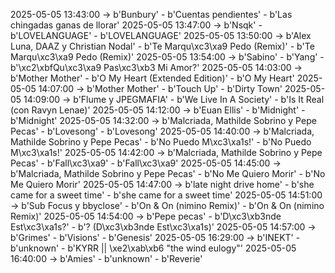 2025-05-05 13:43:00 -> b'Bunbury' - b'Cuentas pendientes' - b'Las chingadas ganas de llorar'
2025-05-05 13:47:00 -> b'Nsqk' - b'LOVELANGUAGE' - b'LOVELANGUAGE'
2025-05-05 13:50:00 -> b'Alex Luna, DAAZ y Christian Nodal' - b'Te Marqu\xc3\xa9 Pedo (Remix)' - b'Te Marqu\xc3\xa9 Pedo (Remix)'
2025-05-05 13:54:00 -> b'Sabino' - b'Yang' - b'\xc2\xbfQu\xc3\xa9 Pas\xc3\xb3 Mi Amor?'
2025-05-05 14:03:00 -> b'Mother Mother' - b'O My Heart (Extended Edition)' - b'O My Heart'
2025-05-05 14:07:00 -> b'Mother Mother' - b'Touch Up' - b'Dirty Town'
2025-05-05 14:09:00 -> b'Flume y JPEGMAFIA' - b'We Live In A Society' - b'Is It Real (con Ravyn Lenae)'
2025-05-05 14:12:00 -> b'Euan Ellis' - b'Midnight' - b'Midnight'
2025-05-05 14:32:00 -> b'Malcriada, Mathilde Sobrino y Pepe Pecas' - b'Lovesong' - b'Lovesong'
2025-05-05 14:40:00 -> b'Malcriada, Mathilde Sobrino y Pepe Pecas' - b'No Puedo M\xc3\xa1s!' - b'No Puedo M\xc3\xa1s!'
2025-05-05 14:42:00 -> b'Malcriada, Mathilde Sobrino y Pepe Pecas' - b'Fall\xc3\xa9' - b'Fall\xc3\xa9'
2025-05-05 14:45:00 -> b'Malcriada, Mathilde Sobrino y Pepe Pecas' - b'No Me Quiero Morir' - b'No Me Quiero Morir'
2025-05-05 14:47:00 -> b'late night drive home' - b'she came for a sweet time' - b'she came for a sweet time'
2025-05-05 14:51:00 -> b'Sub Focus y bbyclose' - b'On & On (nimino Remix)' - b'On & On (nimino Remix)'
2025-05-05 14:54:00 -> b'Pepe pecas' - b'D\xc3\xb3nde Est\xc3\xa1s?' - b'? (D\xc3\xb3nde Est\xc3\xa1s)'
2025-05-05 14:57:00 -> b'Grimes' - b'Visions' - b'Genesis'
2025-05-05 16:29:00 -> b'INEKT' - b'unknown' - b'KYRR || \xe2\xab\xb6 "the wind eulogy"'
2025-05-05 16:40:00 -> b'Amies' - b'unknown' - b'Reverie'
